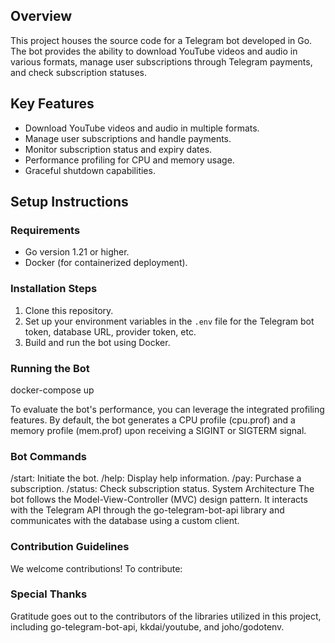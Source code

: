 ## Overview

This project houses the source code for a Telegram bot developed in Go. The bot provides the ability to download YouTube videos and audio in various formats, manage user subscriptions through Telegram payments, and check subscription statuses.

## Key Features

- Download YouTube videos and audio in multiple formats.
- Manage user subscriptions and handle payments.
- Monitor subscription status and expiry dates.
- Performance profiling for CPU and memory usage.
- Graceful shutdown capabilities.

## Setup Instructions

### Requirements

- Go version 1.21 or higher.
- Docker (for containerized deployment).

### Installation Steps

1. Clone this repository.
2. Set up your environment variables in the `.env` file for the Telegram bot token, database URL, provider token, etc.
3. Build and run the bot using Docker.

### Running the Bot

docker-compose up

To evaluate the bot's performance, you can leverage the integrated profiling features. By default, the bot generates a CPU profile (cpu.prof) and a memory profile (mem.prof) upon receiving a SIGINT or SIGTERM signal.

### Bot Commands
/start: Initiate the bot.
/help: Display help information.
/pay: Purchase a subscription.
/status: Check subscription status.
System Architecture
The bot follows the Model-View-Controller (MVC) design pattern. It interacts with the Telegram API through the go-telegram-bot-api library and communicates with the database using a custom client.

### Contribution Guidelines
We welcome contributions! To contribute:

### Special Thanks
Gratitude goes out to the contributors of the libraries utilized in this project, including go-telegram-bot-api, kkdai/youtube, and joho/godotenv.
